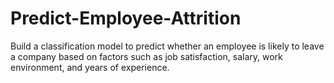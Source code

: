 # Predict-Employee-Attrition
Build a classification model to predict whether an employee is likely to leave a company based on factors such as job satisfaction, salary, work environment, and years of experience.
